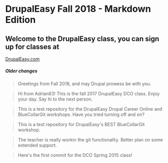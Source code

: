 # DrupalEasy Fall 2018 - Markdown Edition
Welcome to the DrupalEasy class, you can sign up for classes at
--
[DrupalEasy.com](https://www.drupaleasy.com/)
##### Older changes

> Greetings from Fall 2018, and may Drupal prowess be with you.

> Hi from Adrian83! This is the fall 2017 DrupalEasy DCO class. Enjoy your day. Say hi to the next person.

> This is a test repository for the DrupalEasy Drupal Career Online and BlueCollarGit workshops.
Have you tried turning off and on?

> This is a test repository for DrupalEasy's BEST BlueCollarGit workshop.

> The teacher is really workin the git functionality. Better plan on some extended support.

> Here's the first commit for the DCO Spring 2015 class!
